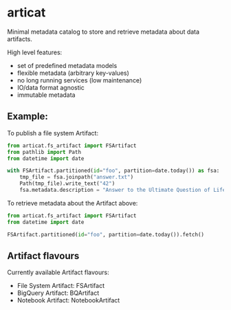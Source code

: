 # articat
Minimal metadata catalog to store and retrieve metadata about data artifacts.

High level features:
 * set of predefined metadata models
 * flexible metadata (arbitrary key-values)
 * no long running services (low maintenance)
 * IO/data format agnostic
 * immutable metadata

## Example:

To publish a file system Artifact:

```python
from articat.fs_artifact import FSArtifact
from pathlib import Path
from datetime import date

with FSArtifact.partitioned(id="foo", partition=date.today()) as fsa:
    tmp_file = fsa.joinpath("answer.txt")
    Path(tmp_file).write_text("42")
    fsa.metadata.description = "Answer to the Ultimate Question of Life, the Universe, and Everything"
```

To retrieve metadata about the Artifact above:

```python
from articat.fs_artifact import FSArtifact
from datetime import date

FSArtifact.partitioned(id="foo", partition=date.today()).fetch()
```

## Artifact flavours

Currently available Artifact flavours:
 * File System Artifact: FSArtifact
 * BigQuery Artifact: BQArtifact
 * Notebook Artifact: NotebookArtifact
